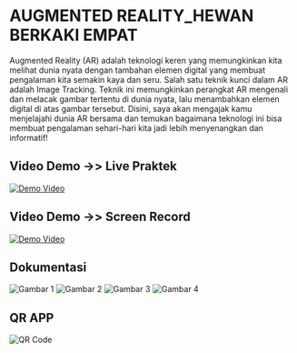 # AUGMENTED REALITY_HEWAN BERKAKI EMPAT

Augmented Reality (AR) adalah teknologi keren yang memungkinkan kita melihat dunia nyata dengan tambahan elemen digital yang membuat pengalaman kita semakin kaya dan seru.
Salah satu teknik kunci dalam AR adalah Image Tracking. Teknik ini memungkinkan perangkat AR mengenali dan melacak gambar tertentu di dunia nyata, lalu menambahkan elemen digital di atas gambar tersebut. 
Disini, saya akan mengajak kamu menjelajahi dunia AR bersama dan temukan bagaimana teknologi ini bisa membuat pengalaman sehari-hari kita jadi lebih menyenangkan dan informatif!

## Video Demo ->> Live Praktek
[![Demo Video](https://img.youtube.com/vi/Qr-FZ7Z3IpQ/0.jpg)](https://youtu.be/Qr-FZ7Z3IpQ?si=RLxigmckMxwlwux0)

## Video Demo ->> Screen Record
[![Demo Video](https://img.youtube.com/vi/Qr-FZ7Z3IpQ/0.jpg)](https://youtu.be/Qr-FZ7Z3IpQ?si=RLxigmckMxwlwux0)

## Dokumentasi
![Gambar 1](https://github.com/AldaLarasati/UAS-Alda-Larasati_2115061022/blob/d1d9ae0d8a0daf669c0a7ac5ae2d02ac8868e5d9/WhatsApp%20Image%202024-06-30%20at%2003.33.56.jpeg)
![Gambar 2](https://github.com/AldaLarasati/UAS-Alda-Larasati_2115061022/blob/d1d9ae0d8a0daf669c0a7ac5ae2d02ac8868e5d9/WhatsApp%20Image%202024-06-30%20at%2003.33.59.jpeg)
![Gambar 3](https://github.com/AldaLarasati/UAS-Alda-Larasati_2115061022/blob/d1d9ae0d8a0daf669c0a7ac5ae2d02ac8868e5d9/WhatsApp%20Image%202024-06-30%20at%2003.34.00.jpeg)
![Gambar 4](https://github.com/AldaLarasati/UAS-Alda-Larasati_2115061022/blob/d1d9ae0d8a0daf669c0a7ac5ae2d02ac8868e5d9/WhatsApp%20Image%202024-06-30%20at%2003.34.01.jpeg)

## QR APP
![QR Code](path/to/qrcode.png)
